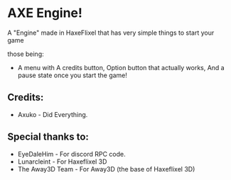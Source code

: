 # AXE Engine!
A "Engine" made in HaxeFlixel that has very simple things to start your game

those being:

- A menu with A credits button, Option button that actually works, And a pause state once you start the game!

## Credits: 

- Axuko - Did Everything.

## Special thanks to:

- EyeDaleHim - For discord RPC code.
- Lunarcleint - For Haxeflixel 3D
- The Away3D Team - For Away3D (the base of Haxeflixel 3D)
